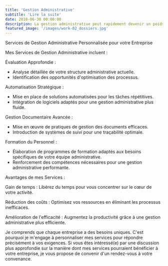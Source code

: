 ```yaml
---
title: 'Gestion Administrative'
subtitle: 'Lire la suite'
date: 2018-06-30 00:00:00
description: La gestion administrative peut rapidement devenir un poids financier et une cause de stress. Solutions RH 13 vous offre des approches concrètes pour améliorer et mettre en œuvre des pratiques plus efficaces. En optant pour nos solutions, vous pourrez optimiser votre gestion administrative, alléger la charge financière qui en découle et réduire le stress associé.
featured_image: '/images/work-02_dossiers.jpg'
---
```


Services de Gestion Administrative Personnalisée pour votre Entreprise

Mes Services de Gestion Administrative incluent :

Évaluation Approfondie :
* Analyse détaillée de votre structure administrative actuelle.
* Identification des opportunités d'optimisation des processus.

Automatisation Stratégique :
* Mise en place de solutions automatisées pour les tâches répétitives.
* Intégration de logiciels adaptés pour une gestion administrative plus fluide.

Gestion Documentaire Avancée :
* Mise en œuvre de pratiques de gestion des documents efficaces.
* Introduction de systèmes de suivi pour une traçabilité optimale.

Formation du Personnel :
* Élaboration de programmes de formation adaptés aux besoins spécifiques de votre équipe administrative.
* Renforcement des compétences nécessaires pour une gestion administrative performante.

Avantages de mes Services :

Gain de temps : Libérez du temps pour vous concentrer sur le cœur de votre activité.

Réduction des coûts : Optimisez vos ressources en éliminant les processus inefficaces.

Amélioration de l'efficacité : Augmentez la productivité grâce à une gestion administrative plus efficiente.

Je comprends que chaque entreprise a des besoins uniques. C'est pourquoi je m'engage à personnaliser mes services pour répondre précisément à vos exigences.
Si vous êtes intéressé(e) par une discussion plus approfondie sur la manière dont mes services pourraient bénéficier à votre entreprise, je vous propose de convenir d'un rendez-vous à votre convenance.

